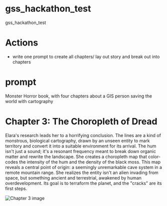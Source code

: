 # gss_hackathon_test
gss_hackathon_test



# Actions

- write one prompt to create all chapters/ lay out story and break out into chapters 


# prompt 

Monster Horror book, with four chapters about a GIS person saving the world with cartography


# Chapter 3: The Choropleth of Dread
Elara's research leads her to a horrifying conclusion. The lines are a kind of monstrous, biological cartography, drawn by an unseen entity to mark territory and convert it into a suitable environment for its arrival. The hum isn't just a sound; it's a resonant frequency meant to break down organic matter and rewrite the landscape. She creates a choropleth map  that color-codes the intensity of the hum and the density of the black moss. This map reveals a central point of origin: a seemingly unremarkable cave system in a remote mountain range. She realizes the entity isn't an alien invading from space, but something ancient and terrestrial, awakened by human overdevelopment. Its goal is to terraform the planet, and the "cracks" are its first steps.

![Chapter 3 image](src/chapter3.png)

